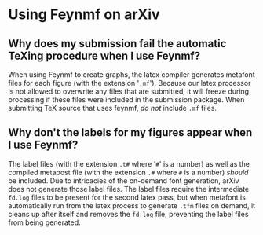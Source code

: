 # Using Feynmf on arXiv

<span id="overwrite"></span>

## Why does my submission fail the automatic TeXing procedure when I use Feynmf?

When using Feynmf to create graphs, the latex compiler generates
metafont files for each figure (with the extension '`.mf`'). Because our
latex processor is not allowed to overwrite any files that are
submitted, it will freeze during processing if these files were included
in the submission package. When submitting TeX source that uses feynmf,
*do not* include `.mf` files.

<span id="nolabel"></span>

## Why don't the labels for my figures appear when I use Feynmf?

The label files (with the extension `.t#` where '`#`' is a number) as well as the 
compiled metapost file (with the extension `.#` where `#` is a number)
*should* be included. Due to intricacies of the on-demand font
generation, arXiv does not generate those label files. The label files
require the intermediate `fd.log` files to be present for the second
latex pass, but when metafont is automatically run from the latex
process to generate `.tfm` files on demand, it cleans up after itself
and removes the `fd.log` file, preventing the label files from being
generated. 
